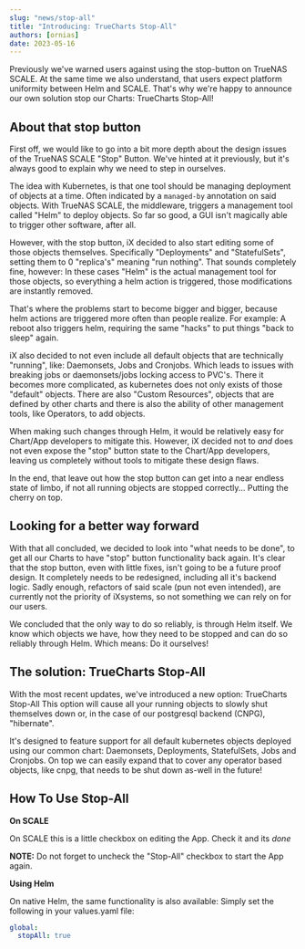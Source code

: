 ```yaml
---
slug: "news/stop-all"
title: "Introducing: TrueCharts Stop-All"
authors: [ornias]
date: 2023-05-16
---
```


Previously we've warned users against using the stop-button on TrueNAS SCALE. At the same time we also understand, that users expect platform uniformity between Helm and SCALE. That's why we're happy to announce our own solution stop our Charts: TrueCharts Stop-All!

## About that stop button

First off, we would like to go into a bit more depth about the design issues of the TrueNAS SCALE "Stop" Button. We've hinted at it previously, but it's always good to explain why we need to step in ourselves.

The idea with Kubernetes, is that one tool should be managing deployment of objects at a time. Often indicated by a `managed-by` annotation on said objects.
With TrueNAS SCALE, the middleware, triggers a management tool called "Helm" to deploy objects. So far so good, a GUI isn't magically able to trigger other software, after all.

However, with the stop button, iX decided to also start editing some of those objects themselves. Specifically "Deployments" and "StatefulSets", setting them to 0 "replica's" meaning "run nothing".
That sounds completely fine, however: In these cases "Helm" is the actual management tool for those objects, so everything a helm action is triggered, those modifications are instantly removed.

That's where the problems start to become bigger and bigger, because helm actions are triggered more often than people realize. For example: A reboot also triggers helm, requiring the same "hacks" to put things "back to sleep" again.

iX also decided to not even include all default objects that are technically "running", like: Daemonsets, Jobs and Cronjobs. Which leads to issues with breaking jobs or daemonsets/jobs locking access to PVC's.
There it becomes more complicated, as kubernetes does not only exists of those "default" objects. There are also "Custom Resources", objects that are defined by other charts and there is also the ability of other management tools, like Operators, to add objects.

When making such changes through Helm, it would be relatively easy for Chart/App developers to mitigate this. However, iX decided not to _and_ does not even expose the "stop" button state to the Chart/App developers, leaving us completely without tools to mitigate these design flaws.

In the end, that leave out how the stop button can get into a near endless state of limbo, if not all running objects are stopped correctly... Putting the cherry on top.

## Looking for a better way forward

With that all concluded, we decided to look into "what needs to be done", to get all our Charts to have "stop" button functionality back again.
It's clear that the stop button, even with little fixes, isn't going to be a future proof design. It completely needs to be redesigned, including all it's backend logic.
Sadly enough, refactors of said scale (pun not even intended), are currently not the priority of iXsystems, so not something we can rely on for our users.

We concluded that the only way to do so reliably, is through Helm itself. We know which objects we have, how they need to be stopped and can do so reliably through Helm.
Which means: Do it ourselves!

## The solution: TrueCharts Stop-All

With the most recent updates, we've introduced a new option: TrueCharts Stop-All
This option will cause all your running objects to slowly shut themselves down or, in the case of our postgresql backend (CNPG), "hibernate".

It's designed to feature support for all default kubernetes objects deployed using our common chart: Daemonsets, Deployments, StatefulSets, Jobs and Cronjobs.
On top we can easily expand that to cover any operator based objects, like cnpg, that needs to be shut down as-well in the future!

## How To Use Stop-All

**On SCALE**

On SCALE this is a little checkbox on editing the App.
Check it and its _done_

**NOTE:** Do not forget to uncheck the "Stop-All" checkbox to start the App again.

**Using Helm**

On native Helm, the same functionality is also available:
Simply set the following in your values.yaml file:

```yaml
global:
  stopAll: true
```

